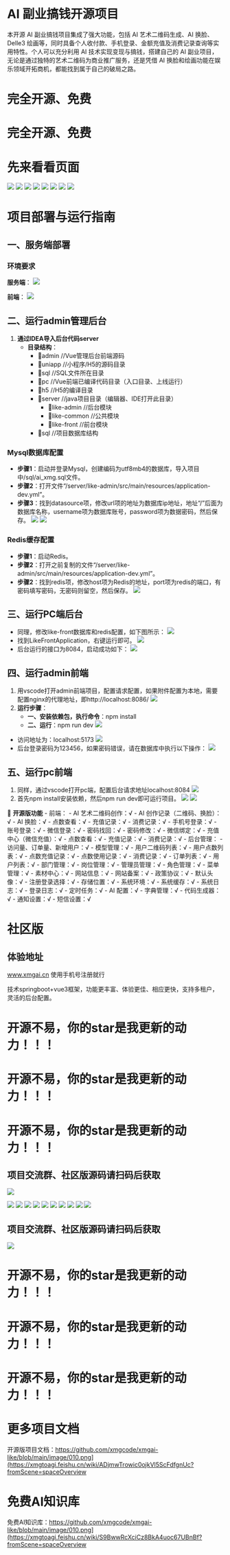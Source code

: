# AI 副业搞钱开源项目

本开源 AI 副业搞钱项目集成了强大功能，包括 AI 艺术二维码生成、AI 换脸、Delle3 绘画等，同时具备个人收付款、手机登录、金额充值及消费记录查询等实用特性。个人可以充分利用 AI 技术实现变现与搞钱，搭建自己的 AI 副业项目，无论是通过独特的艺术二维码为商业推广服务，还是凭借 AI 换脸和绘画功能在娱乐领域开拓商机，都能找到属于自己的破局之路。



# 完全开源、免费
# 完全开源、免费
# 先来看看页面
![](https://github.com/xmgcode/xmgai-like/blob/main/image/111.png)
![](https://github.com/xmgcode/xmgai-like/blob/main/image/222.png)
![](https://github.com/xmgcode/xmgai-like/blob/main/image/333.png)
![](https://github.com/xmgcode/xmgai-like/blob/main/image/444.png)
![](https://github.com/xmgcode/xmgai-like/blob/main/image/555.png)
![](https://github.com/xmgcode/xmgai-like/blob/main/image/666.png)
![](https://github.com/xmgcode/xmgai-like/blob/main/image/777.png)
![](https://github.com/xmgcode/xmgai-like/blob/main/image/888.png)


# 项目部署与运行指南

## 一、服务端部署
### 环境要求
**服务端**：
![](https://github.com/xmgcode/xmgai-like/blob/main/image/1.png)

**前端**：
![](https://github.com/xmgcode/xmgai-like/blob/main/image/2.png)

## 二、运行admin管理后台
1. **通过IDEA导入后台代码server**
    - **目录结构**：
        - 📂admin //Vue管理后台前端源码
        - 📂uniapp //小程序/H5的源码目录
        - 📂sql //SQL文件所在目录
        - 📂pc //Vue前端已编译代码目录（入口目录、上线运行）
        - 📂h5 //H5的编译目录
        - 📂server //java项目目录（编辑器、IDE打开此目录）
            - 📂like-admin //后台模块
            - 📂like-common //公共模块
            - 📂like-front //前台模块
        - 📂sql //项目数据库结构

### Mysql数据库配置
- **步骤1**：启动并登录Mysql，创建编码为utf8mb4的数据库，导入项目中/sql/ai_xmg.sql文件。
- **步骤2**：打开文件“/server/like-admin/src/main/resources/application-dev.yml”。
- **步骤3**：找到datasource项，修改url项的地址为数据库ip地址，地址“/”后面为数据库名称，username项为数据库账号，password项为数据密码，然后保存。 
![](https://github.com/xmgcode/xmgai-like/blob/main/image/3.png)
![](https://github.com/xmgcode/xmgai-like/blob/main/image/4.png)



### Redis缓存配置
- **步骤1**：启动Redis。
- **步骤2**：打开之前复制的文件“/server/like-admin/src/main/resources/application-dev.yml”。
- **步骤2**：找到redis项，修改host项为Redis的地址，port项为redis的端口，有密码填写密码，无密码则留空，然后保存。 
![](https://github.com/xmgcode/xmgai-like/blob/main/image/5.png)

## 三、运行PC端后台
- 同理，修改like-front数据库和redis配置，如下图所示：
![](https://github.com/xmgcode/xmgai-like/blob/main/image/6.png)
- 找到LikeFrontApplication，右键运行即可。
![](https://github.com/xmgcode/xmgai-like/blob/main/image/7.png)
- 后台运行的接口为8084，启动成功如下：
![](https://github.com/xmgcode/xmgai-like/blob/main/image/8.png)

## 四、运行admin前端
1. 用vscode打开admin前端项目，配置请求配置，如果附件配置为本地，需要配置nginx的代理地址，即http://localhost:8086/
![](https://github.com/xmgcode/xmgai-like/blob/main/image/9.png)
2. **运行步骤**：
    - **一、安装依赖包，执行命令**：npm install
    - **二、运行**：npm run dev
![](https://github.com/xmgcode/xmgai-like/blob/main/image/10.png)
- 访问地址为：localhost:5173
![](https://github.com/xmgcode/xmgai-like/blob/main/image/11.png)
- 后台登录密码为123456，如果密码错误，请在数据库中执行以下操作：
![](https://github.com/xmgcode/xmgai-like/blob/main/image/12.png)

## 五、运行pc前端
1. 同样，通过vscode打开pc端，配置后台请求地址localhost:8084
![](https://github.com/xmgcode/xmgai-like/blob/main/image/13.png)
2. 首先npm install安装依赖，然后npm run dev即可运行项目。
![](https://github.com/xmgcode/xmgai-like/blob/main/image/14.png)
![](https://github.com/xmgcode/xmgai-like/blob/main/image/15.png)





🎯 **开源版功能**
    - 前端：
        - AI 艺术二维码创作：√
        - AI 创作记录（二维码、换脸）：√
        - AI 换脸：√
        - 点数查看：√
        - 充值记录：√
        - 消费记录：√
        - 手机号登录：√
        - 账号登录：√
        - 微信登录：√
        - 密码找回：√
        - 密码修改：√
        - 微信绑定：√
        - 充值中心（微信充值）：√
        - 点数查看：√
        - 充值记录：√
        - 消费记录：√
    - 后台管理：
        - 访问量、订单量、新增用户：√
        - 模型管理：√
        - 用户二维码列表：√
        - 用户点数列表：√
        - 点数充值记录：√
        - 点数使用记录：√
        - 消费记录：√
        - 订单列表：√
        - 用户列表：√
        - 部门管理：√
        - 岗位管理：√
        - 管理员管理：√
        - 角色管理：√
        - 菜单管理：√
        - 素材中心：√
        - 网站信息：√
        - 网站备案：√
        - 政策协议：√
        - 默认头像：√
        - 注册登录选择：√
        - 存储位置：√
        - 系统环境：√
        - 系统缓存：√
        - 系统日志：√
        - 登录日志：√
        - 定时任务：√
        - AI 配置：√
        - 字典管理：√
        - 代码生成器：√
        - 通知设置：√
        - 短信设置：√

# 社区版

## 体验地址
www.xmgai.cn
使用手机号注册就行

技术springboot+vue3框架，功能更丰富、体验更佳、相应更快，支持多租户，灵活的后台配置。

# 开源不易，你的star是我更新的动力！！！
# 开源不易，你的star是我更新的动力！！！
# 开源不易，你的star是我更新的动力！！！

## 项目交流群、社区版源码请扫码后获取

![](https://github.com/xmgcode/xmgai-like/blob/main/image/xmgcode88-02.png)

![](https://github.com/xmgcode/xmgai-like/blob/main/image/001.png)
![](https://github.com/xmgcode/xmgai-like/blob/main/image/002.png)
![](https://github.com/xmgcode/xmgai-like/blob/main/image/003.png)
![](https://github.com/xmgcode/xmgai-like/blob/main/image/004.png)
![](https://github.com/xmgcode/xmgai-like/blob/main/image/005.png)
![](https://github.com/xmgcode/xmgai-like/blob/main/image/006.png)
![](https://github.com/xmgcode/xmgai-like/blob/main/image/007.png)
![](https://github.com/xmgcode/xmgai-like/blob/main/image/008.png)
![](https://github.com/xmgcode/xmgai-like/blob/main/image/009.png)
![](https://github.com/xmgcode/xmgai-like/blob/main/image/010.png)

## 项目交流群、社区版源码请扫码后获取

![](https://github.com/xmgcode/xmgai-like/blob/main/image/xmgcode88-02.png)


# 开源不易，你的star是我更新的动力！！！
# 开源不易，你的star是我更新的动力！！！
# 开源不易，你的star是我更新的动力！！！

# 更多项目文档

开源版项目文档：https://github.com/xmgcode/xmgai-like/blob/main/image/010.png](https://xmgtoagi.feishu.cn/wiki/ADjmwTrowic0ojkVl5ScFdfgnUc?fromScene=spaceOverview

# 免费AI知识库

免费AI知识库：https://github.com/xmgcode/xmgai-like/blob/main/image/010.png](https://xmgtoagi.feishu.cn/wiki/S9BwwRcXciCz8BkA4uoc67UBnBf?fromScene=spaceOverview

